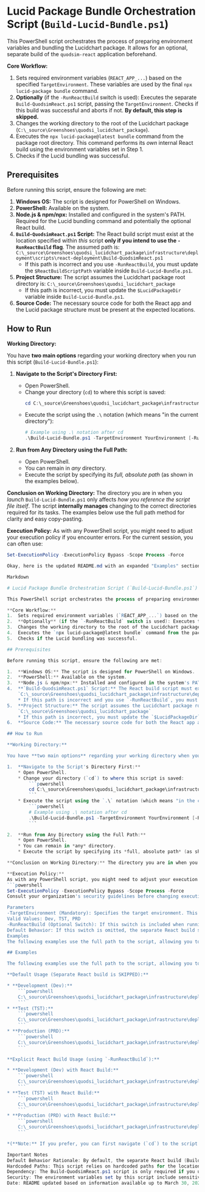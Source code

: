 # Lucid Package Bundle Orchestration Script (`Build-Lucid-Bundle.ps1`)

This PowerShell script orchestrates the process of preparing environment variables and bundling the Lucidchart package. It allows for an optional, separate build of the `quodsim-react` application beforehand.

**Core Workflow:**
1.  Sets required environment variables (`REACT_APP_...`) based on the specified `TargetEnvironment`. These variables are used by the final `npx lucid-package bundle` command.
2.  **Optionally** (if the `-RunReactBuild` switch is used): Executes the separate `Build-QuodsimReact.ps1` script, passing the `TargetEnvironment`. Checks if this build was successful and aborts if not. **By default, this step is skipped.**
3.  Changes the working directory to the root of the Lucidchart package (`C:\_source\Greenshoes\quodsi_lucidchart_package`).
4.  Executes the `npx lucid-package@latest bundle` command from the package root directory. This command performs its *own* internal React build using the environment variables set in Step 1.
5.  Checks if the Lucid bundling was successful.

## Prerequisites

Before running this script, ensure the following are met:

1.  **Windows OS:** The script is designed for PowerShell on Windows.
2.  **PowerShell:** Available on the system.
3.  **Node.js & npm/npx:** Installed and configured in the system's PATH. Required for the Lucid bundling command and potentially the optional React build.
4.  **`Build-QuodsimReact.ps1` Script:** The React build script must exist at the location specified within *this* script **only if you intend to use the `-RunReactBuild` flag**. The assumed path is:
    `C:\_source\Greenshoes\quodsi_lucidchart_package\infrastructure\deployment\scripts\react-deployment\Build-QuodsimReact.ps1`
    * If this path is incorrect and you use `-RunReactBuild`, you must update the `$ReactBuildScriptPath` variable inside `Build-Lucid-Bundle.ps1`.
5.  **Project Structure:** The script assumes the Lucidchart package root directory is:
    `C:\_source\Greenshoes\quodsi_lucidchart_package`
    * If this path is incorrect, you must update the `$LucidPackageDir` variable inside `Build-Lucid-Bundle.ps1`.
6.  **Source Code:** The necessary source code for both the React app and the Lucid package structure must be present at the expected locations.

## How to Run

**Working Directory:**

You have **two main options** regarding your working directory when you run this script (`Build-Lucid-Bundle.ps1`):

1.  **Navigate to the Script's Directory First:**
    * Open PowerShell.
    * Change your directory (`cd`) to where this script is saved:
        ```powershell
        cd C:\_source\Greenshoes\quodsi_lucidchart_package\infrastructure\deployment\scripts\lucid-package-bundle\
        ```
    * Execute the script using the `.\` notation (which means "in the current directory"):
        ```powershell
        # Example using .\ notation after cd
        .\Build-Lucid-Bundle.ps1 -TargetEnvironment YourEnvironment [-RunReactBuild]
        ```

2.  **Run from Any Directory using the Full Path:**
    * Open PowerShell.
    * You can remain in *any* directory.
    * Execute the script by specifying its *full, absolute path* (as shown in the examples below).

**Conclusion on Working Directory:** The directory you are in when you *launch* `Build-Lucid-Bundle.ps1` only affects *how you reference the script file itself*. The script **internally manages** changing to the correct directories required for its tasks. The examples below use the full path method for clarity and easy copy-pasting.

**Execution Policy:**
As with any PowerShell script, you might need to adjust your execution policy if you encounter errors. For the current session, you can often use:
```powershell
Set-ExecutionPolicy -ExecutionPolicy Bypass -Scope Process -Force

Okay, here is the updated README.md with an expanded "Examples" section providing explicit, copy-pasteable commands for all three environments (Dev, TST, PRD), covering both default usage and usage with the -RunReactBuild flag.

Markdown

# Lucid Package Bundle Orchestration Script (`Build-Lucid-Bundle.ps1`)

This PowerShell script orchestrates the process of preparing environment variables and bundling the Lucidchart package. It allows for an optional, separate build of the `quodsim-react` application beforehand.

**Core Workflow:**
1.  Sets required environment variables (`REACT_APP_...`) based on the specified `TargetEnvironment`. These variables are used by the final `npx lucid-package bundle` command.
2.  **Optionally** (if the `-RunReactBuild` switch is used): Executes the separate `Build-QuodsimReact.ps1` script, passing the `TargetEnvironment`. Checks if this build was successful and aborts if not. **By default, this step is skipped.**
3.  Changes the working directory to the root of the Lucidchart package (`C:\_source\Greenshoes\quodsi_lucidchart_package`).
4.  Executes the `npx lucid-package@latest bundle` command from the package root directory. This command performs its *own* internal React build using the environment variables set in Step 1.
5.  Checks if the Lucid bundling was successful.

## Prerequisites

Before running this script, ensure the following are met:

1.  **Windows OS:** The script is designed for PowerShell on Windows.
2.  **PowerShell:** Available on the system.
3.  **Node.js & npm/npx:** Installed and configured in the system's PATH. Required for the Lucid bundling command and potentially the optional React build.
4.  **`Build-QuodsimReact.ps1` Script:** The React build script must exist at the location specified within *this* script **only if you intend to use the `-RunReactBuild` flag**. The assumed path is:
    `C:\_source\Greenshoes\quodsi_lucidchart_package\infrastructure\deployment\scripts\react-deployment\Build-QuodsimReact.ps1`
    * If this path is incorrect and you use `-RunReactBuild`, you must update the `$ReactBuildScriptPath` variable inside `Build-Lucid-Bundle.ps1`.
5.  **Project Structure:** The script assumes the Lucidchart package root directory is:
    `C:\_source\Greenshoes\quodsi_lucidchart_package`
    * If this path is incorrect, you must update the `$LucidPackageDir` variable inside `Build-Lucid-Bundle.ps1`.
6.  **Source Code:** The necessary source code for both the React app and the Lucid package structure must be present at the expected locations.

## How to Run

**Working Directory:**

You have **two main options** regarding your working directory when you run this script (`Build-Lucid-Bundle.ps1`):

1.  **Navigate to the Script's Directory First:**
    * Open PowerShell.
    * Change your directory (`cd`) to where this script is saved:
        ```powershell
        cd C:\_source\Greenshoes\quodsi_lucidchart_package\infrastructure\deployment\scripts\lucid-package-bundle\
        ```
    * Execute the script using the `.\` notation (which means "in the current directory"):
        ```powershell
        # Example using .\ notation after cd
        .\Build-Lucid-Bundle.ps1 -TargetEnvironment YourEnvironment [-RunReactBuild]
        ```

2.  **Run from Any Directory using the Full Path:**
    * Open PowerShell.
    * You can remain in *any* directory.
    * Execute the script by specifying its *full, absolute path* (as shown in the examples below).

**Conclusion on Working Directory:** The directory you are in when you *launch* `Build-Lucid-Bundle.ps1` only affects *how you reference the script file itself*. The script **internally manages** changing to the correct directories required for its tasks. The examples below use the full path method for clarity and easy copy-pasting.

**Execution Policy:**
As with any PowerShell script, you might need to adjust your execution policy if you encounter errors. For the current session, you can often use:
```powershell
Set-ExecutionPolicy -ExecutionPolicy Bypass -Scope Process -Force
Consult your organization's security guidelines before changing execution policies.

Parameters
-TargetEnvironment (Mandatory): Specifies the target environment. This determines which environment variables (REACT_APP_...) are set within this script's session. These variables are essential for the npx lucid-package bundle command's internal build. If -RunReactBuild is used, this value is also passed to that script for logging/consistency.
Valid Values: Dev, TST, PRD
-RunReactBuild (Optional Switch): If this switch is included when running the script, it will force the execution of the separate Build-QuodsimReact.ps1 script before the npx lucid-package bundle command is run.
Default Behavior: If this switch is omitted, the separate React build step is skipped.
Examples
The following examples use the full path to the script, allowing you to copy and paste them directly into your PowerShell terminal from any working directory.

## Examples

The following examples use the full path to the script, allowing you to copy and paste them directly into your PowerShell terminal from any working directory.

**Default Usage (Separate React build is SKIPPED):**

* **Development (Dev):**
    ```powershell
    C:\_source\Greenshoes\quodsi_lucidchart_package\infrastructure\deployment\scripts\lucid-package-bundle\Build-Lucid-Bundle.ps1 -TargetEnvironment Dev
    ```
* **Test (TST):**
    ```powershell
    C:\_source\Greenshoes\quodsi_lucidchart_package\infrastructure\deployment\scripts\lucid-package-bundle\Build-Lucid-Bundle.ps1 -TargetEnvironment TST
    ```
* **Production (PRD):**
    ```powershell
    C:\_source\Greenshoes\quodsi_lucidchart_package\infrastructure\deployment\scripts\lucid-package-bundle\Build-Lucid-Bundle.ps1 -TargetEnvironment PRD
    ```

**Explicit React Build Usage (using `-RunReactBuild`):**

* **Development (Dev) with React Build:**
    ```powershell
    C:\_source\Greenshoes\quodsi_lucidchart_package\infrastructure\deployment\scripts\lucid-package-bundle\Build-Lucid-Bundle.ps1 -TargetEnvironment Dev -RunReactBuild
    ```
* **Test (TST) with React Build:**
    ```powershell
    C:\_source\Greenshoes\quodsi_lucidchart_package\infrastructure\deployment\scripts\lucid-package-bundle\Build-Lucid-Bundle.ps1 -TargetEnvironment TST -RunReactBuild
    ```
* **Production (PRD) with React Build:**
    ```powershell
    C:\_source\Greenshoes\quodsi_lucidchart_package\infrastructure\deployment\scripts\lucid-package-bundle\Build-Lucid-Bundle.ps1 -TargetEnvironment PRD -RunReactBuild
    ```

*(**Note:** If you prefer, you can first navigate (`cd`) to the script's directory and then use `.\Build-Lucid-Bundle.ps1 ...` instead of the full path shown above.)*

Important Notes
Default Behavior Rationale: By default, the separate React build (Build-QuodsimReact.ps1) is skipped because npx lucid-package bundle performs its own internal build using the environment variables set by this script. Use -RunReactBuild only if you specifically need to run the standalone React build script beforehand (e.g., for dedicated testing, troubleshooting, or if the Lucid internal build has issues).
Hardcoded Paths: This script relies on hardcoded paths for the location of the Build-QuodsimReact.ps1 script ($ReactBuildScriptPath) and the Lucid package root directory ($LucidPackageDir). If the project structure changes, you must update these paths within the script.
Dependency: The Build-QuodsimReact.ps1 script is only required if you use the -RunReactBuild flag.
Security: The environment variables set by this script include sensitive Azure Function Keys (inherited from the original requirements). Be mindful of where this script is stored and who has access. Avoid committing keys to public source control.
Date: README updated based on information available up to March 30, 2025.